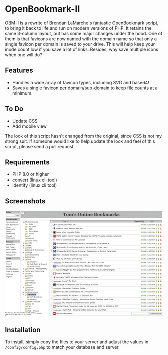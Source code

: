 # OpenBookmark-II
OBM II is a rewrite of Brendan LaMarche's fantastic OpenBookmark script, to bring it back to life and run on modern versions of PHP.  It retains the same 3-column layout, but has some major changes under the hood.  One of them is that favicons are now named with the domain name so that only a single favicon per domain is saved to your drive.  This will help keep your inode count low if you save a lot of links.  Besides, why save multiple icons when one will do?

## Features
<ul>
	<li>Handles a wide array of favicon types, including SVG and base64!</li>
	<li>Saves a single favicon per domain/sub-domain to keep file counts at a minimum.</li>
</ul>

## To Do
<ul>
	<li>Update CSS</li>
	<li>Add mobile view</li>
</ul>
The look of this script hasn't changed from the original, since CSS is not my strong suit.  If someone would like to help update the look and feel of this script, please send a pull request.

## Requirements
<ul>
	<li>PHP 8.0 or higher</li>
	<li>convert (linux cli tool)</li>
	<li>identify (linux cli tool)</li>
</ul>

## Screenshots
![Main Screen](/images/screenshots/obm-main.png?raw=true "OBM II")

## Installation
To install, simply copy the files to your server and adjust the values in `/config/config.php` to match your database and server.

